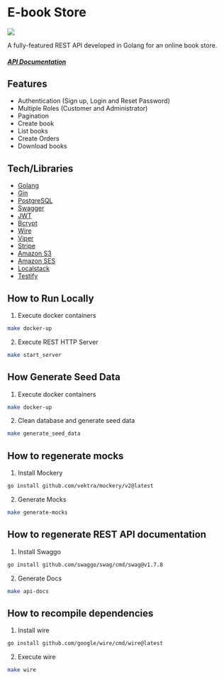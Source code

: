 # E-book Store
![](https://img.shields.io/badge/coverage-95%25-brightgreen)

A fully-featured REST API developed in Golang for an online book store.

##### [API Documentation](https://ebook-store2.herokuapp.com/swagger/index.html)

## Features
* Authentication (Sign up, Login and Reset Password)
* Multiple Roles (Customer and Administrator)
* Pagination
* Create book
* List books
* Create Orders
* Download books

## Tech/Libraries

* [Golang](https://golang.org/)
* [Gin](https://github.com/gin-gonic/gin)
* [PostgreSQL](https://www.postgresql.org/)
* [Swagger](https://www.openapis.org/)
* [JWT](https://jwt.io/)
* [Bcrypt](https://en.wikipedia.org/wiki/Bcrypt)
* [Wire](https://github.com/google/wire)
* [Viper](https://github.com/spf13/viper)
* [Stripe](https://stripe.com/)
* [Amazon S3](https://aws.amazon.com/s3/?nc1=h_ls)
* [Amazon SES](https://aws.amazon.com/ses/?nc1=h_ls)
* [Localstack](https://localstack.cloud/)
* [Testify](https://github.com/stretchr/testify)

## How to Run Locally
1. Execute docker containers
```bash
make docker-up
```

2. Execute REST HTTP Server
```bash
make start_server
```

## How Generate Seed Data
1. Execute docker containers
```bash
make docker-up
```

2. Clean database and generate seed data 
```bash
make generate_seed_data
```

## How to regenerate mocks
1. Install Mockery
```bash
go install github.com/vektra/mockery/v2@latest
```
2. Generate Mocks
```bash
make generate-mocks
```

## How to regenerate REST API documentation
1. Install Swaggo
```bash
go install github.com/swaggo/swag/cmd/swag@v1.7.8
```
2. Generate Docs
```bash
make api-docs
```

## How to recompile dependencies
1. Install wire 
```bash
go install github.com/google/wire/cmd/wire@latest
```
2. Execute wire
```bash
make wire
```